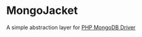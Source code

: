 # MongoJacket
A simple abstraction layer for [PHP MongoDB Driver](http://www.php.net/manual/en/book.mongo.php)
